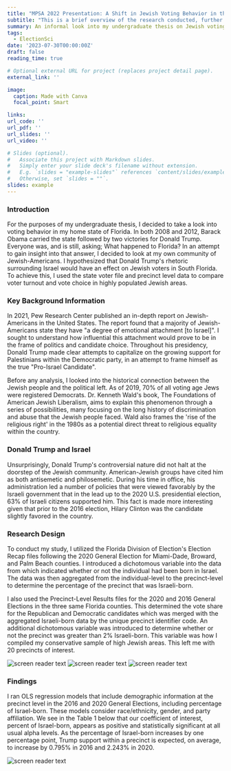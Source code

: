 ```yaml
---
title: "MPSA 2022 Presentation: A Shift in Jewish Voting Behavior in the 2020 Presidential Election"
subtitle: "This is a brief overview of the research conducted, further information can be found in the slides or you can contact me for the working paper."
summary: An informal look into my undergraduate thesis on Jewish voting behavior, specifically relating to Jewish voters and Donald Trump's rhetoric.
tags:
  - ElectionSci
date: '2023-07-30T00:00:00Z'
draft: false
reading_time: true

# Optional external URL for project (replaces project detail page).
external_link: ''

image:
  caption: Made with Canva
  focal_point: Smart

links:
url_code: ''
url_pdf: ''
url_slides: ''
url_video: ''

# Slides (optional).
#   Associate this project with Markdown slides.
#   Simply enter your slide deck's filename without extension.
#   E.g. `slides = "example-slides"` references `content/slides/example-slides.md`.
#   Otherwise, set `slides = ""`.
slides: example
---
```


### **Introduction**

For the purposes of my undergraduate thesis, I decided to take a look into voting behavior in my home state of Florida. In both 2008 and 2012, Barack Obama carried the state followed by two victories for Donald Trump. Everyone was, and is still, asking; What happened to Florida? In an attempt to gain insight into that answer, I decided to look at my own community of Jewish-Americans. I hypothesized that Donald Trump's rhetoric surrounding Israel would have an effect on Jewish voters in South Florida. To achieve this, I used the state voter file and precinct level data to compare voter turnout and vote choice in highly populated Jewish areas. 

### **Key Background Information**

In 2021, Pew Research Center published an in-depth report on Jewish-Americans in the United States. The report found that a majority of Jewish-Americans state they have "a degree of emotional attachment [to Israel]". I sought to understand how influential this attachment would prove to be in the frame of politics and candidate choice. Throughout his presidency, Donald Trump made clear attempts to capitalize on the growing support for Palestinians within the Democratic party, in an attempt to frame himself as the true "Pro-Israel Candidate".

Before any analysis, I looked into the historical connection between the Jewish people and the political left. As of 2019, 70% of all voting age Jews were registered Democrats. Dr. Kenneth Wald's book, The Foundations of American Jewish Liberalism, aims to explain this phenomenon through a series of possibilities, many focusing on the long history of discrimination and abuse that the Jewish people faced. Wald also frames the 'rise of the religious right' in the 1980s as a potential direct threat to religious equality within the country. 

### **Donald Trump and Israel**

Unsurprisingly, Donald Trump's controversial nature did not halt at the doorstep of the Jewish community. American-Jewish groups have cited him as both antisemetic and philosemetic. During his time in office, his administration led a number of policies that were viewed favorably by the Israeli government that in the lead up to the 2020 U.S. presidential election, 63% of Israeli citizens supported him. This fact is made more interesting given that prior to the 2016 election, Hilary Clinton was the candidate slightly favored in the country.

### **Research Design** 
To conduct my study, I utilized the Florida Division of Election's Election Recap files following the 2020 General Election for Miami-Dade, Broward, and Palm Beach counties. I introduced a dichotomous variable into the data from which indicated whether or not the individual had been born in Israel. The data was then aggregated from the individual-level to the precinct-level to determine the percentage of the precinct that was Israeli-born. 

I also used the Precinct-Level Results files for the 2020 and 2016 General Elections in the three same Florida counties. This determined the vote share for the Republican and Democratic candidates which was merged with the aggregated Israeli-born data by the unique precinct identifier code. An additional dichotomous variable was introduced to determine whether or not the precinct was greater than 2% Israeli-born. This variable was how I compiled my conservative sample of high Jewish areas. This left me with 20 precincts of interest. 

![screen reader text](Miami.png "Figure 1: Israel-born Precincts > 2% (Miami-Dade County)")
![screen reader text](Broward.png "Figure 2: Israel-born Precincts > 2% (Broward County)")
![screen reader text](Palmbeach.png "Figure 3: Israel-born Precincts > 2% (Palm Beach County)") 

### **Findings** 
I ran OLS regression models that include demographic information at the precinct level in the 2016 and 2020 General Elections, including percentage of Israel-born. These models consider race/ethnicity, gender, and party affiliation. We see in the Table 1 below that our coefficient of interest, percent of Israel-born, appears as positive and statistically significant at all usual alpha levels. As the percentage of Israel-born increases by one percentage point, Trump support within a precinct is expected, on average, to increase by 0.795% in 2016 and 2.243% in 2020. 

![screen reader text](regression.png "Table 1: Percent Support Trump, Precinct-Level") 


